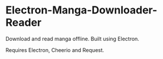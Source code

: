 # Electron-Manga-Downloader-Reader
Download and read manga offline. Built using Electron.

Requires Electron, Cheerio and Request.
